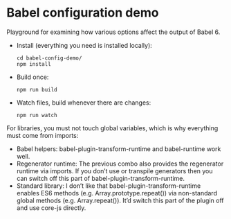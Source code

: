 # Babel configuration demo

Playground for examining how various options affect the output of Babel 6.

* Install (everything you need is installed locally):

    ```
    cd babel-config-demo/
    npm install
    ```

* Build once:

    ```
    npm run build
    ```

* Watch files, build whenever there are changes:

    ```
    npm run watch
    ```

For libraries, you must not touch global variables, which is why everything must come from imports:

* Babel helpers: babel-plugin-transform-runtime and babel-runtime work well.
* Regenerator runtime: The previous combo also provides the regenerator runtime via imports. If you don’t use or transpile generators then you can switch off this part of babel-plugin-transform-runtime.
* Standard library: I don’t like that babel-plugin-transform-runtime enables ES6 methods (e.g. Array.prototype.repeat()) via non-standard global methods (e.g. Array.repeat()). It’d switch this part of the plugin off and use core-js directly.